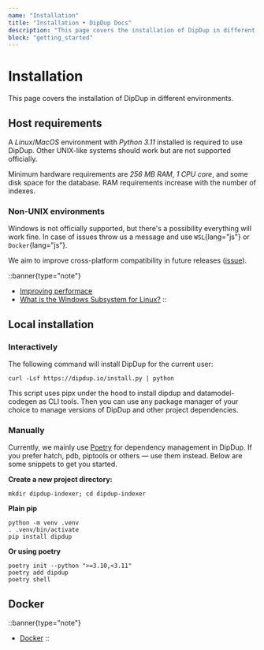 ```yaml
---
name: "Installation"
title: "Installation • DipDup Docs"
description: "This page covers the installation of DipDup in different environments."
block: "getting_started"
---
```


<!-- TODO: General doc rewrite todo:
1. Quickstart page, found where to move
2. Move FAQ to separate page from to-distribute
3. Add Troubleshooting page
4. Add Built with dipdup page
5. Add Command Line Interface reference
6. Add Config file class reference
7. Add changelog
8. Rethink and add release notes
9. Move license and contribution guide
10. Rest todo's, mostly fix links
 -->

# Installation

This page covers the installation of DipDup in different environments.

## Host requirements

A *Linux*/*MacOS* environment with *Python 3.11* installed is required to use DipDup. Other UNIX-like systems should work but are not supported officially.

Minimum hardware requirements are *256 MB RAM*, *1 CPU core*, and some disk space for the database. RAM requirements increase with the number of indexes.

### Non-UNIX environments

Windows is not officially supported, but there's a possibility everything will work fine. In case of issues throw us a message and use `WSL`{lang="js"} or `Docker`{lang="js"}.

We aim to improve cross-platform compatibility in future releases ([issue](https://github.com/dipdup-io/dipdup/issues?q=is%3Aopen+label%3A%22%F0%9F%9A%A2+ci%2Fcd%22+sort%3Aupdated-desc+)).


::banner{type="note"}
* [Improving performace](../4.advanced/2.performance.md)
* [What is the Windows Subsystem for Linux?](https://docs.microsoft.com/en-us/windows/wsl/about)
::


## Local installation

### Interactively

The following command will install DipDup for the current user:

```shell [Terminal]
curl -Lsf https://dipdup.io/install.py | python
```

This script uses pipx under the hood to install dipdup and datamodel-codegen as CLI tools. Then you can use any package manager of your choice to manage versions of DipDup and other project dependencies.

### Manually

Currently, we mainly use [Poetry](https://python-poetry.org) for dependency management in DipDup. If you prefer hatch, pdb, piptools or others — use them instead. Below are some snippets to get you started.

**Create a new project directory:**

```shell [Terminal]
mkdir dipdup-indexer; cd dipdup-indexer
```

**Plain pip**

```shell [Terminal]
python -m venv .venv
. .venv/bin/activate
pip install dipdup
```

**Or using poetry**

```shell [Terminal]
poetry init --python ">=3.10,<3.11"
poetry add dipdup
poetry shell
```

## Docker

::banner{type="note"}
* [Docker](../6.deployment/2.docker.md)
::
